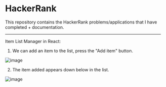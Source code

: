# HackerRank
This repository contains the HackerRank problems/applications that I have completed + documentation.

----------------------------------------------------------------------------------------------------------------------------------------------
Item List Manager in React:

1. We can add an item to the list, press the "Add item" button.

![image](https://github.com/user-attachments/assets/792fd798-311b-4d63-8112-a5a0b0f94092)



2. The item added appears down below in the list.

![image](https://github.com/user-attachments/assets/25828c4b-9759-4b90-81ec-f0bdcd804d78)

